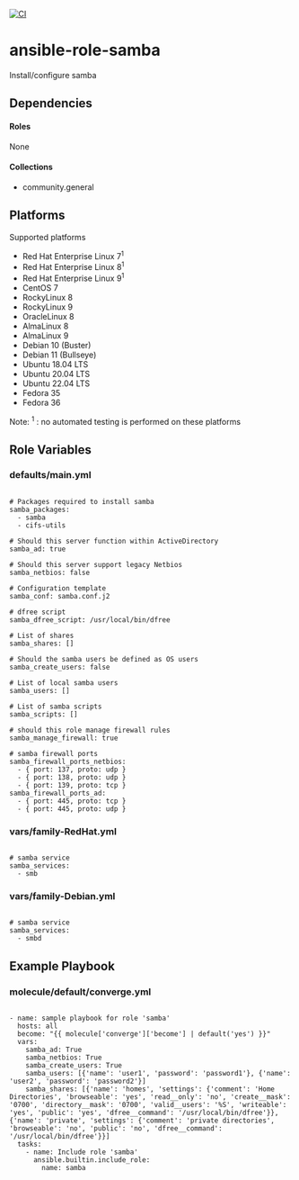 [![CI](https://github.com/de-it-krachten/ansible-role-samba/workflows/CI/badge.svg?event=push)](https://github.com/de-it-krachten/ansible-role-samba/actions?query=workflow%3ACI)


# ansible-role-samba

Install/configure samba



## Dependencies

#### Roles
None

#### Collections
- community.general

## Platforms

Supported platforms

- Red Hat Enterprise Linux 7<sup>1</sup>
- Red Hat Enterprise Linux 8<sup>1</sup>
- Red Hat Enterprise Linux 9<sup>1</sup>
- CentOS 7
- RockyLinux 8
- RockyLinux 9
- OracleLinux 8
- AlmaLinux 8
- AlmaLinux 9
- Debian 10 (Buster)
- Debian 11 (Bullseye)
- Ubuntu 18.04 LTS
- Ubuntu 20.04 LTS
- Ubuntu 22.04 LTS
- Fedora 35
- Fedora 36

Note:
<sup>1</sup> : no automated testing is performed on these platforms

## Role Variables
### defaults/main.yml
<pre><code>
# Packages required to install samba
samba_packages:
  - samba
  - cifs-utils

# Should this server function within ActiveDirectory
samba_ad: true

# Should this server support legacy Netbios
samba_netbios: false

# Configuration template
samba_conf: samba.conf.j2

# dfree script
samba_dfree_script: /usr/local/bin/dfree

# List of shares
samba_shares: []

# Should the samba users be defined as OS users
samba_create_users: false

# List of local samba users
samba_users: []

# List of samba scripts
samba_scripts: []

# should this role manage firewall rules
samba_manage_firewall: true

# samba firewall ports
samba_firewall_ports_netbios:
  - { port: 137, proto: udp }
  - { port: 138, proto: udp }
  - { port: 139, proto: tcp }
samba_firewall_ports_ad:
  - { port: 445, proto: tcp }
  - { port: 445, proto: udp }
</pre></code>


### vars/family-RedHat.yml
<pre><code>
# samba service
samba_services:
  - smb
</pre></code>

### vars/family-Debian.yml
<pre><code>
# samba service
samba_services:
  - smbd
</pre></code>



## Example Playbook
### molecule/default/converge.yml
<pre><code>
- name: sample playbook for role 'samba'
  hosts: all
  become: "{{ molecule['converge']['become'] | default('yes') }}"
  vars:
    samba_ad: True
    samba_netbios: True
    samba_create_users: True
    samba_users: [{'name': 'user1', 'password': 'password1'}, {'name': 'user2', 'password': 'password2'}]
    samba_shares: [{'name': 'homes', 'settings': {'comment': 'Home Directories', 'browseable': 'yes', 'read__only': 'no', 'create__mask': '0700', 'directory__mask': '0700', 'valid__users': '%S', 'writeable': 'yes', 'public': 'yes', 'dfree__command': '/usr/local/bin/dfree'}}, {'name': 'private', 'settings': {'comment': 'private directories', 'browseable': 'no', 'public': 'no', 'dfree__command': '/usr/local/bin/dfree'}}]
  tasks:
    - name: Include role 'samba'
      ansible.builtin.include_role:
        name: samba
</pre></code>
